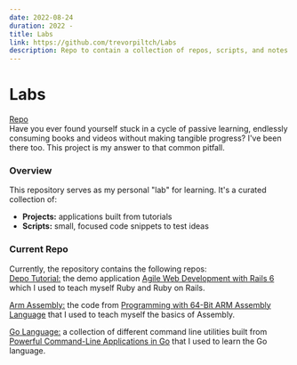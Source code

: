 ```yaml
---
date: 2022-08-24 
duration: 2022 - 
title: Labs
link: https://github.com/trevorpiltch/Labs
description: Repo to contain a collection of repos, scripts, and notes I use for learning and gaining hands-on experience.
---
```

# Labs
[Repo](https://github.com/trevorpiltch/Labs) \
Have you ever found yourself stuck in a cycle of passive learning, endlessly consuming books and videos without making tangible progress? I've been there too. This project is my answer to that common pitfall.

### Overview
This repository serves as my personal "lab" for learning. It's a curated collection of:
- **Projects:** applications built from tutorials 
- **Scripts:** small, focused code snippets to test ideas

### Current Repo
Currently, the repository contains the following repos: \
[Depo Tutorial:](https://github.com/trevorpiltch/Depot-Tutorial/tree/76b1f65ce90b76eb41eec5750ddd0138b58d8f59) the demo application [Agile Web Development with Rails 6](https://pragprog.com/titles/rails6/agile-web-development-with-rails-6/#resource) which I used to teach myself Ruby and Ruby on Rails. 


[Arm Assembly:](https://github.com/trevorpiltch/arm-assembly/tree/5e4387c8c61bb96b2f46fe09fd12d799855f6142) the code from [Programming with 64-Bit ARM Assembly Language](https://learning.oreilly.com/library/view/programming-with-64-bit/9781484258811) that I used to teach myself the basics of Assembly. 

[Go Language:](https://github.com/trevorpiltch/go/tree/7fa55cd9cada1ba666611c743828c0ca8b40aecc) a collection of different command line utilities built from [Powerful Command-Line Applications in Go](https://learning.oreilly.com/library/view/powerful-command-line-applications/9781680509311/) that I used to learn the Go language. 
